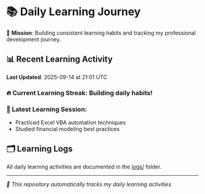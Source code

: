 # 📚 Daily Learning Journey

🎯 **Mission**: Building consistent learning habits and tracking my professional development journey.

## 📊 Recent Learning Activity

**Last Updated**: 2025-09-14 at 21:01 UTC

### 🔥 Current Learning Streak: Building daily habits!

### 📝 Latest Learning Session:
- Practiced Excel VBA automation techniques
- Studied financial modeling best practices

## 🗂️ Learning Logs

All daily learning activities are documented in the [logs/](./logs/) folder.

---
*🤖 This repository automatically tracks my daily learning activities*
